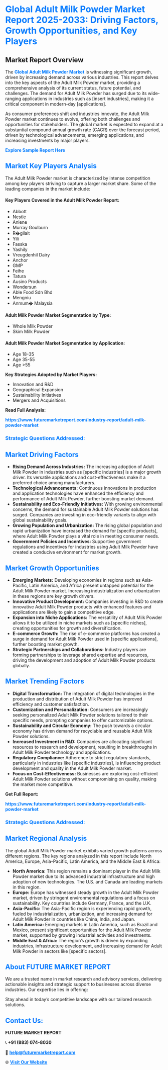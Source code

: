 <h1 style="color: #007BFF;">Global Adult Milk Powder Market Report 2025-2033: Driving Factors, Growth Opportunities, and Key Players</h1>

<section id="overview">
<h2>Market Report Overview</h2>
<p>The <a href="https://www.futuremarketreport.com/industry-report/adult-milk-powder-market" style="color: #007BFF; text-decoration: none;"><strong>Global Adult Milk Powder Market</strong></a> is witnessing significant growth, driven by increasing demand across various industries. This report delves into the key aspects of the Adult Milk Powder market, providing a comprehensive analysis of its current status, future potential, and challenges. The demand for Adult Milk Powder has surged due to its wide-ranging applications in industries such as [insert industries], making it a critical component in modern-day [applications].</p>
<p>As consumer preferences shift and industries innovate, the Adult Milk Powder market continues to evolve, offering both challenges and opportunities for stakeholders. The global market is expected to expand at a substantial compound annual growth rate (CAGR) over the forecast period, driven by technological advancements, emerging applications, and increasing investments by major players.</p>
</section>

<section id="overview">
<p><a href="https://www.futuremarketreport.com/request-sample/reportId=26311" style="color: #007BFF; text-decoration: none;"><strong>Explore Sample Report Here</strong></a></p>
</section>

<section id="key-players">
<h2 style="color: #007BFF;">Market Key Players Analysis</h2>
<p>The Adult Milk Powder market is characterized by intense competition among key players striving to capture a larger market share. Some of the leading companies in the market include:</p>
<h4>Key Players Covered in the Adult Milk Powder Report:</h4>
<ul><li>Abbott</li><li>Nestle</li><li>Anlene</li><li>Murray Goulburn</li><li>R�gilait</li><li>Yili</li><li>Fasska</li><li>Yashily</li><li>Vreugdenhil Dairy</li><li>Anchor</li><li>GMP</li><li>Feihe</li><li>Tatura</li><li>Ausino Products</li><li>Wondersun</li><li>Able Food Sdn Bhd</li><li>Mengniu</li><li>Anmum� Malaysia</li></ul>
<h4>Adult Milk Powder Market Segmentation by Type:</h4>
<ul><li>Whole Milk Powder</li><li>Skim Milk Powder</li></ul>

<h4>Adult Milk Powder Market Segmentation by Application:</h4>
<ul><li>Age 18-35</li><li>Age 35-55</li><li>Age &gt;55</li></ul>
<p><strong>Key Strategies Adopted by Market Players:</strong></p>
<ul>
<li>Innovation and R&D</li>
<li>Geographical Expansion</li>
<li>Sustainability Initiatives</li>
<li>Mergers and Acquisitions</li>
</ul>
</section>

<section>
<p><strong>Read Full Analysis: </strong></p><a href="https://www.futuremarketreport.com/industry-report/adult-milk-powder-market" style="color: #007BFF; text-decoration: none;"><strong>https://www.futuremarketreport.com/industry-report/adult-milk-powder-market</strong></a>
<h3 style="color: #007BFF;">Strategic Questions Addressed:</h3>
</section>

<section id="driving-factors">
<h2 style="color: #007BFF;">Market Driving Factors</h2>
<ul>
<li><strong>Rising Demand Across Industries:</strong> The increasing adoption of Adult Milk Powder in industries such as [specific industries] is a major growth driver. Its versatile applications and cost-effectiveness make it a preferred choice among manufacturers.</li>
<li><strong>Technological Advancements:</strong> Continuous innovations in production and application technologies have enhanced the efficiency and performance of Adult Milk Powder, further boosting market demand.</li>
<li><strong>Sustainability and Eco-Friendly Initiatives:</strong> With growing environmental concerns, the demand for sustainable Adult Milk Powder solutions has surged. Companies are investing in eco-friendly variants to align with global sustainability goals.</li>
<li><strong>Growing Population and Urbanization:</strong> The rising global population and rapid urbanization have increased the demand for [specific products], where Adult Milk Powder plays a vital role in meeting consumer needs.</li>
<li><strong>Government Policies and Incentives:</strong> Supportive government regulations and incentives for industries using Adult Milk Powder have created a conducive environment for market growth.</li>
</ul>
</section>

<section id="growth-opportunities">
<h2 style="color: #007BFF;">Market Growth Opportunities</h2>
<ul>
<li><strong>Emerging Markets:</strong> Developing economies in regions such as Asia-Pacific, Latin America, and Africa present untapped potential for the Adult Milk Powder market. Increasing industrialization and urbanization in these regions are key growth drivers.</li>
<li><strong>Innovative Product Development:</strong> Companies investing in R&D to create innovative Adult Milk Powder products with enhanced features and applications are likely to gain a competitive edge.</li>
<li><strong>Expansion into Niche Applications:</strong> The versatility of Adult Milk Powder allows it to be utilized in niche markets such as [specific niches], creating opportunities for growth and diversification.</li>
<li><strong>E-commerce Growth:</strong> The rise of e-commerce platforms has created a surge in demand for Adult Milk Powder used in [specific applications], further boosting market growth.</li>
<li><strong>Strategic Partnerships and Collaborations:</strong> Industry players are forming partnerships to leverage shared expertise and resources, driving the development and adoption of Adult Milk Powder products globally.</li>
</ul>
</section>

<section id="trending-factors">
<h2 style="color: #007BFF;">Market Trending Factors</h2>
<ul>
<li><strong>Digital Transformation:</strong> The integration of digital technologies in the production and distribution of Adult Milk Powder has improved efficiency and customer satisfaction.</li>
<li><strong>Customization and Personalization:</strong> Consumers are increasingly seeking personalized Adult Milk Powder solutions tailored to their specific needs, prompting companies to offer customizable options.</li>
<li><strong>Sustainability and Circular Economy:</strong> The push towards a circular economy has driven demand for recyclable and reusable Adult Milk Powder solutions.</li>
<li><strong>Increased Investment in R&D:</strong> Companies are allocating significant resources to research and development, resulting in breakthroughs in Adult Milk Powder technology and applications.</li>
<li><strong>Regulatory Compliance:</strong> Adherence to strict regulatory standards, particularly in industries like [specific industries], is influencing product development and quality in the Adult Milk Powder market.</li>
<li><strong>Focus on Cost-Effectiveness:</strong> Businesses are exploring cost-efficient Adult Milk Powder solutions without compromising on quality, making the market more competitive.</li>
</ul>
</section>

<section>
<p><strong>Get Full Report: </strong></p><a href="https://www.futuremarketreport.com/industry-report/adult-milk-powder-market" style="color: #007BFF; text-decoration: none;"><strong>https://www.futuremarketreport.com/industry-report/adult-milk-powder-market</strong></a>
<h3 style="color: #007BFF;">Strategic Questions Addressed:</h3>
</section>


<section id="regional-analysis">
<h2 style="color: #007BFF;">Market Regional Analysis</h2>
<p>The global Adult Milk Powder market exhibits varied growth patterns across different regions. The key regions analyzed in this report include North America, Europe, Asia-Pacific, Latin America, and the Middle East & Africa:</p>
<ul>
<li><strong>North America:</strong> This region remains a dominant player in the Adult Milk Powder market due to its advanced industrial infrastructure and high adoption of new technologies. The U.S. and Canada are leading markets in this region.</li>
<li><strong>Europe:</strong> Europe has witnessed steady growth in the Adult Milk Powder market, driven by stringent environmental regulations and a focus on sustainability. Key countries include Germany, France, and the U.K.</li>
<li><strong>Asia-Pacific:</strong> The Asia-Pacific region is experiencing rapid growth, fueled by industrialization, urbanization, and increasing demand for Adult Milk Powder in countries like China, India, and Japan.</li>
<li><strong>Latin America:</strong> Emerging markets in Latin America, such as Brazil and Mexico, present significant opportunities for the Adult Milk Powder market, supported by growing industrial activities and investments.</li>
<li><strong>Middle East & Africa:</strong> The region’s growth is driven by expanding industries, infrastructure development, and increasing demand for Adult Milk Powder in sectors like [specific sectors].</li>
</ul>
</section>

<footer>
<h2 style="color: #007BFF;">About FUTURE MARKET REPORT</h2>
<p>We are a trusted name in market research and advisory services, delivering actionable insights and strategic support to businesses across diverse industries. Our expertise lies in offering:</p>

<p>Stay ahead in today’s competitive landscape with our tailored research solutions.</p>

<h2 style="color: #007BFF;">Contact Us:</h2>
<p><strong>FUTURE MARKET REPORT</strong></p>
<p>📞 <strong>+91 (883) 074-8030</strong></p>
<p>📧 <strong><a href="mailto:help@futuremarketreport.com" style="color: #007BFF;">help@futuremarketreport.com</a></strong></p>
<p>🌐 <strong><a href="https://www.futuremarketreport.com/" style="color: #007BFF;">Visit Our Website</a></strong></p>
</footer>